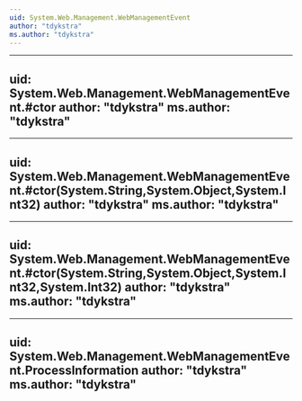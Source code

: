 ```yaml
---
uid: System.Web.Management.WebManagementEvent
author: "tdykstra"
ms.author: "tdykstra"
---
```


---
uid: System.Web.Management.WebManagementEvent.#ctor
author: "tdykstra"
ms.author: "tdykstra"
---

---
uid: System.Web.Management.WebManagementEvent.#ctor(System.String,System.Object,System.Int32)
author: "tdykstra"
ms.author: "tdykstra"
---

---
uid: System.Web.Management.WebManagementEvent.#ctor(System.String,System.Object,System.Int32,System.Int32)
author: "tdykstra"
ms.author: "tdykstra"
---

---
uid: System.Web.Management.WebManagementEvent.ProcessInformation
author: "tdykstra"
ms.author: "tdykstra"
---
